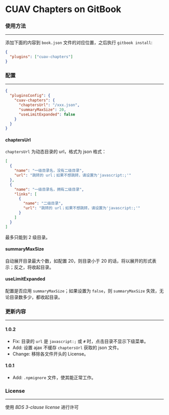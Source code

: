 # CUAV Chapters on GitBook

### 使用方法

---

添加下面的内容到 `book.json` 文件的对应位置，之后执行 `gitbook install`:

``` json
{
  "plugins": ["cuav-chapters"]
}
```

### 配置

---

``` json
{
  "pluginsConfig": {
    "cuav-chapters": {
      "chaptersUrl": "/xxx.json",
      "summaryMaxSize": 20,
      "useLimitExpanded": false
    }
  }
}
```


#### chaptersUrl

`chaptersUrl` 为动态目录的 url，格式为 json 格式：

``` json
[
  {
    "name": "一级目录名，没有二级目录",
    "url": "跳转的 url；如果不想跳转，请设置为'javascript:;'"
  },
  {
    "name": "一级目录名，拥有二级目录",
    "links": [
      {
        "name": "二级目录",
        "url": "跳转的 url；如果不想跳转，请设置为'javascript:;'"
      }
    ]
  }
]
```

最多只能到 2 级目录。

#### summaryMaxSize

自动展开目录最大个数，如配置 20，则目录小于 20 的话，将以展开的形式表示；反之，将收起目录。

#### useLimitExpanded

配置是否应用 `summaryMaxSize`；如果设置为 `false`，则 `summaryMaxSize` 失效，无论目录数多少，都收起目录。

### 更新内容

---

#### 1.0.2

* Fix: 目录的 `url` 是 `javascript:;` 或 `#` 时，点击目录不显示下级菜单。
* Add: 设置 ajax 不缓存 `chaptersUrl` 获取的 json 文件。
* Change: 移除各文件开头的 License。

#### 1.0.1

* Add: `.npmignore` 文件，使其能正常工作。

### License

---

使用 _BDS 3-clause license_ 进行许可

